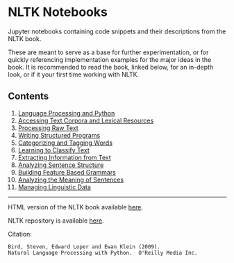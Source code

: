 # NLTK Notebooks

Jupyter notebooks containing code snippets and their descriptions from the NLTK book. 

These are meant to serve as a base for further experimentation, or for quickly referencing implementation examples for the major ideas in the book. It is recommended to read the book, linked below, for an in-depth look, or if it your first time working with NLTK.

## Contents

1. [Language Processing and Python](https://github.com/sajal2692/nltk-notebooks/blob/dev/notebooks/1.%20Language%20Processing%20and%20Python.ipynb)
2. [Accessing Text Corpora and Lexical Resources](https://github.com/sajal2692/nltk-notebooks/blob/dev/notebooks/2.%20Accessing%20Text%20Corpora%20.ipynb)
3. [Processing Raw Text](https://github.com/sajal2692/nltk-notebooks/blob/dev/notebooks/3.%20Processing%20Raw%20Text.ipynb)
4. [Writing Structured Programs](https://github.com/sajal2692/nltk-notebooks/blob/dev/notebooks/4.%20Writing%20Structured%20Programs.ipynb)
5. [Categorizing and Tagging Words](https://github.com/sajal2692/nltk-notebooks/blob/dev/notebooks/5.%20Categorizing%20and%20Tagging%20Words.ipynb)
6. [Learning to Classify Text](https://github.com/sajal2692/nltk-notebooks/blob/dev/notebooks/6.%20Learning%20to%20Classify%20Text.ipynb)
7. [Extracting Information from Text](https://github.com/sajal2692/nltk-notebooks/blob/dev/notebooks/7.%20Extracting%20Information%20from%20Text.ipynb)
8. [Analyzing Sentence Structure](https://github.com/sajal2692/nltk-notebooks/blob/dev/notebooks/8.%20Analyzing%20Sentence%20Structure.ipynb)
9. [Building Feature Based Grammars](https://github.com/sajal2692/nltk-notebooks/blob/dev/notebooks/9.%20Building%20Feature%20Based%20Grammars.ipynb)
10. [Analyzing the Meaning of Sentences](https://github.com/sajal2692/nltk-notebooks/blob/dev/notebooks/10.%20Analyzing%20the%20Meaning%20of%20Sentences.ipynb)
11. [Managing Linguistic Data](https://github.com/sajal2692/nltk-notebooks/blob/dev/notebooks/11.%20Managing%20Linguistic%20Data.ipynb)
------------
HTML version of the NLTK book available [here](https://www.nltk.org/book/).

NLTK repository is available [here](https://github.com/nltk/nltk).

Citation:
```
Bird, Steven, Edward Loper and Ewan Klein (2009).
Natural Language Processing with Python.  O'Reilly Media Inc.
```
